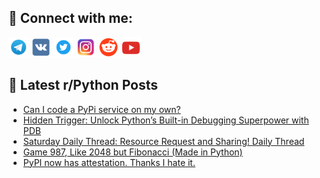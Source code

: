## 🔎 Connect with me:
[<img src="https://github.com/bullbesh/bullbesh/blob/main/images/Telegram.png" width="32" height="32" />](https://t.me/bullbesh)
[<img src="https://github.com/bullbesh/bullbesh/blob/main/images/VK.png" width="32" height="32" />](https://vk.com/bullbesh)
[<img src="https://github.com/bullbesh/bullbesh/blob/main/images/Twitter.png" width="32" height="32" />](https://twitter.com/bullbesh1)
[<img src="https://github.com/bullbesh/bullbesh/blob/main/images/Instagram.png" width="32" height="32" />](https://www.instagram.com/bullbesh)
[<img src="https://github.com/bullbesh/bullbesh/blob/main/images/Reddit.png" width="32" height="32" />](https://www.reddit.com/user/bullbesh)
[<img src="https://github.com/bullbesh/bullbesh/blob/main/images/YouTube.png" width="32" height="32" />](https://www.youtube.com/channel/UCtfjRs6uzgq5mfm8S06WTcg)

## 📕 Latest r/Python Posts
<!-- BLOG-POST-LIST:START -->
- [Can I code a PyPi service on my own?](https://www.reddit.com/r/Python/comments/1gsgpst/can_i_code_a_pypi_service_on_my_own/)
- [Hidden Trigger: Unlock Python’s Built-in Debugging Superpower with PDB](https://www.reddit.com/r/Python/comments/1gsdcj8/hidden_trigger_unlock_pythons_builtin_debugging/)
- [Saturday Daily Thread: Resource Request and Sharing! Daily Thread](https://www.reddit.com/r/Python/comments/1gsaiu7/saturday_daily_thread_resource_request_and/)
- [Game 987, Like 2048 but Fibonacci &lpar;Made in Python&rpar;](https://www.reddit.com/r/Python/comments/1gs56f7/game_987_like_2048_but_fibonacci_made_in_python/)
- [PyPI now has attestation. Thanks I hate it.](https://www.reddit.com/r/Python/comments/1gs05hm/pypi_now_has_attestation_thanks_i_hate_it/)
<!-- BLOG-POST-LIST:END -->
